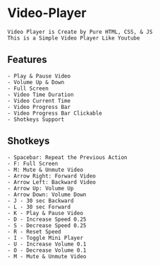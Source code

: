 # Video-Player
    Video Player is Create by Pure HTML, CSS, & JS
    This is a Simple Video Player Like Youtube

## Features
    - Play & Pause Video
    - Volume Up & Down
    - Full Screen
    - Video Time Duration
    - Video Current Time
    - Video Progress Bar
    - Video Progress Bar Clickable
    - Shotkeys Support

## Shotkeys
    - Spacebar: Repeat the Previous Action
    - F: Full Screen
    - M: Mute & Unmute Video
    - Arrow Right: Forward Video
    - Arrow Left: Backward Video
    - Arrow Up: Volume Up
    - Arrow Down: Volume Down
    - J - 30 sec Backward
    - L - 30 sec Forward
    - K - Play & Pause Video
    - D - Increase Speed 0.25
    - S - Decrease Speed 0.25
    - R - Reset Speed
    - I - Toggle Mini Player
    - U - Increase Volume 0.1
    - O - Decrease Volume 0.1
    - M - Mute & Unmute Video

